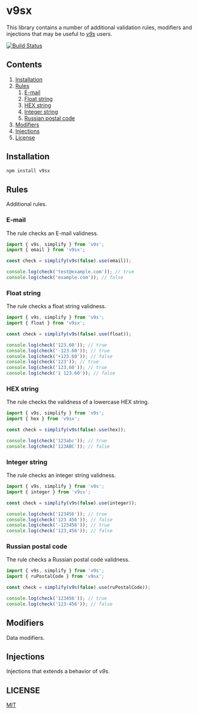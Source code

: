 # v9sx

This library contains a number of additional validation rules, modifiers and injections that may be useful to [_v9s_](https://github.com/vueent/v9s/) users.

[![Build Status](https://travis-ci.com/vueent/v9sx.svg?branch=main)](https://travis-ci.com/vueent/v9sx)

## Contents

1. [Installation](#installation)
2. [Rules](#rules)
   1. [E-mail](#e-mail)
   2. [Float string](#float-string)
   3. [HEX string](#hex-string)
   4. [Integer string](#integer-string)
   5. [Russian postal code](#russian-postal-code)
3. [Modifiers](#modifiers)
4. [Injections](#injections)
5. [License](#license)

## Installation

```sh
npm install v9sx
```

## Rules

Additional rules.

### E-mail

The rule checks an E-mail validness.

```ts
import { v9s, simplify } from 'v9s';
import { email } from 'v9sx';

const check = simplify(v9s(false).use(email));

console.log(check('test@example.com')); // true
console.log(check('example.com')); // false
```

### Float string

The rule checks a float string validness.

```ts
import { v9s, simplify } from 'v9s';
import { float } from 'v9sx';

const check = simplify(v9s(false).use(float));

console.log(check('123.60')); // true
console.log(check('-123.60')); // true
console.log(check('+123.60')); // false
console.log(check('123')); // true
console.log(check('123,60')); // true
console.log(check('1 123.60')); // false
```

### HEX string

The rule checks the validness of a lowercase HEX string.

```ts
import { v9s, simplify } from 'v9s';
import { hex } from 'v9sx';

const check = simplify(v9s(false).use(hex));

console.log(check('123abc')); // true
console.log(check('123ABC')); // false
```

### Integer string

The rule checks an integer string validness.

```ts
import { v9s, simplify } from 'v9s';
import { integer } from 'v9sx';

const check = simplify(v9s(false).use(integer));

console.log(check('123456')); // true
console.log(check('123 456')); // false
console.log(check('-123456')); // true
console.log(check('123,456')); // false
```

### Russian postal code

The rule checks a Russian postal code validness.

```ts
import { v9s, simplify } from 'v9s';
import { ruPostalCode } from 'v9sx';

const check = simplify(v9s(false).use(ruPostalCode));

console.log(check('123456')); // true
console.log(check('123-456')); // false
```

## Modifiers

Data modifiers.

## Injections

Injections that extends a behavior of _v9s_.

## LICENSE

[MIT](./LICENSE)

```

```

